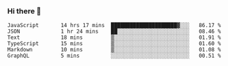 ### Hi there 👋

<!-- - 🔭 I’m currently working on ...
- 🌱 I’m currently learning ...
- 👯 I’m looking to collaborate on ...
- 🤔 I’m looking for help with ...
- 💬 Ask me about ...
- 📫 How to reach me: ...
- 😄 Pronouns: ...
- ⚡ Fun fact: ... -->



<!--START_SECTION:waka-->

```text
JavaScript       14 hrs 17 mins  █████████████████████▓░░░   86.17 %
JSON             1 hr 24 mins    ██░░░░░░░░░░░░░░░░░░░░░░░   08.46 %
Text             18 mins         ▒░░░░░░░░░░░░░░░░░░░░░░░░   01.91 %
TypeScript       15 mins         ▒░░░░░░░░░░░░░░░░░░░░░░░░   01.60 %
Markdown         10 mins         ▒░░░░░░░░░░░░░░░░░░░░░░░░   01.08 %
GraphQL          5 mins          ░░░░░░░░░░░░░░░░░░░░░░░░░   00.51 %
```

<!--END_SECTION:waka-->
